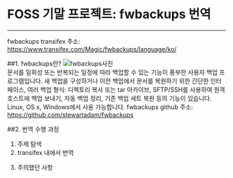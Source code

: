 # FOSS 기말 프로젝트: fwbackups 번역
------------------------------------

fwbackups transifex 주소: https://www.transifex.com/Magic/fwbackups/language/ko/ 

##1. fwbackups란? 
![fwbackups사진](/uploads/dc978e67790dd9fcc30a8652f52a9953/fwbackups사진.png)  
문서를 일회성 또는 반복되는 일정에 따라 백업할 수 있는 기능이 풍부한 사용자 백업 프로그램입니다. 
새 백업을 구성하거나 이전 백업에서 문서를 복원하기 위한 간단한 인터페이스, 여러 백업 형식: 디렉토리 복사 또는 tar 아카이브, SFTP/SSH를 사용하여 원격 호스트에 백업 보내기, 자동 백업 정리, 기존 백업 세트 복원 등의 기능이 있습니다. Linux, OS x, Windows에서 사용 가능합니다. 
fwbackups github 주소: https://github.com/stewartadam/fwbackups

##2. 번역 수행 과정
1) 주제 탐색
2) transifex 내에서 번역
3. 주의했던 사항


